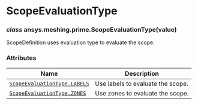 <!-- vale off -->

# ScopeEvaluationType

<a id="ansys.meshing.prime.ScopeEvaluationType"></a>

### *class* ansys.meshing.prime.ScopeEvaluationType(value)

ScopeDefinition uses evaluation type to evaluate the scope.

<!-- !! processed by numpydoc !! -->

### Attributes

| Name | Description |
|------------------------------------------------------------------------------------------------------------------------------------|-------------------------------------|
| [`ScopeEvaluationType.LABELS`](ansys.meshing.prime.ScopeEvaluationType.LABELS.md#ansys.meshing.prime.ScopeEvaluationType.LABELS)   | Use labels to evaluate the scope.   |
| [`ScopeEvaluationType.ZONES`](ansys.meshing.prime.ScopeEvaluationType.ZONES.md#ansys.meshing.prime.ScopeEvaluationType.ZONES)      | Use zones to evaluate the scope.    |
<!-- vale on -->